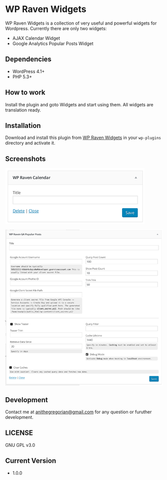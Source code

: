 # WP Raven Widgets

WP Raven Widgets is a collection of very useful and powerful widgets for Wordpress. Currently there are only two widgets:
- AJAX Calendar Widget
- Google Analytics Popular Posts Widget

## Dependencies

 * WordPress 4.1+
 * PHP 5.3+

## How to work

Install the plugin and goto Widgets and start using them. All widgets are translation ready.

## Installation

Download and install this plugin from [WP Raven Widgets](https://github.com/anithegregorian/wp-raven-widgets) in your `wp-plugins` directory and activate it.

## Screenshots

![Screenshot 1](https://github.com/anithegregorian/wp-raven-widgets/blob/master/screenshot1.png?raw=true)

![Screenshot 2](https://github.com/anithegregorian/wp-raven-widgets/blob/master/screenshot2.png?raw=true)


## Development

Contact me at anithegregorian@gmail.com for any question or furuther development.

## LICENSE

GNU GPL v3.0

## Current Version

- 1.0.0
